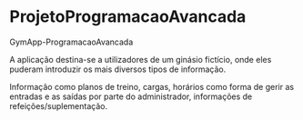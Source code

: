 # ProjetoProgramacaoAvancada
GymApp-ProgramacaoAvancada


A aplicação destina-se a utilizadores de um ginásio fictício, onde eles puderam introduzir os mais diversos tipos de informação. 

Informação como planos de treino, cargas, horários como forma de gerir as entradas e as saídas por parte do administrador, informações de refeições/suplementação. 


